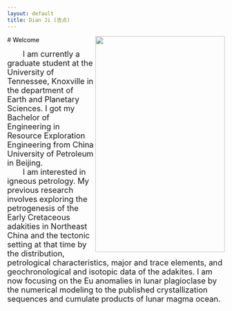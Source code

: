 ```yaml
---
layout: default
title: Dian Ji (吉点)
---
```

<img align="right" src="https://dian01811.github.io/files/photo.jpg" width="300" height="500">
# <span style="color:black">Welcome</span>
  
<font size=4>&emsp;&emsp;I am currently a graduate student at the University of Tennessee, Knoxville in the department of Earth and Planetary Sciences. I got my Bachelor of Engineering in Resource Exploration Engineering from China University of Petroleum in Beijing.<br>&emsp;&emsp;I am interested in igneous petrology. My previous research involves exploring the petrogenesis of the Early Cretaceous adakities in Northeast China and the tectonic setting at that time by the distribution, petrological characteristics, major and trace elements, and geochronological and isotopic data of the adakites. I am now focusing on the Eu anomalies in lunar plagioclase by the numerical modeling to the published crystallization sequences and cumulate products of lunar magma ocean.</font>

